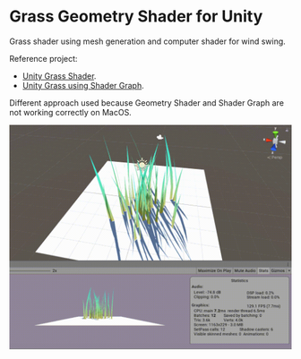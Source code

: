 # Grass Geometry Shader for Unity

Grass shader using mesh generation and computer shader for wind swing.

Reference project:
* [Unity Grass Shader](http://roystan.net/articles/grass-shader.html).
* [Unity Grass using Shader Graph](http://youtube.com/watch?v=L_Bzcw9tqTc).

Different approach used because Geometry Shader and Shader Graph are not working correctly on MacOS.

![grass swing](./img/grassSwing.gif)

